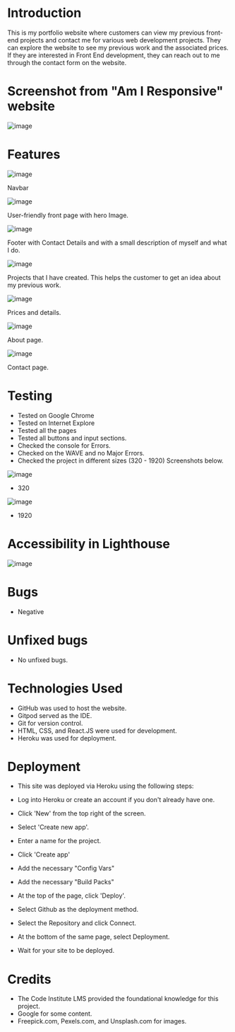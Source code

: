 # Introduction

This is my portfolio website where customers can view my previous front-end projects and contact me for various web development projects. They can explore the website to see my previous work and the associated prices. If they are interested in Front End development, they can reach out to me through the contact form on the website.

# Screenshot from "Am I Responsive" website

![image](https://github.com/Imalsha0330/my-app/assets/131761126/0fe86c77-38d9-4c3c-ae09-c07211b541f4)

# Features

![image](https://github.com/Imalsha0330/my-app/assets/131761126/63b21817-021a-4c40-976b-4b120eb102b4)

Navbar

![image](https://github.com/Imalsha0330/my-app/assets/131761126/9e28a6b4-5ea0-425f-9897-cb37784a6e88)

User-friendly front page with hero Image.

![image](https://github.com/Imalsha0330/my-app/assets/131761126/01f09359-be1e-4897-ae55-ec337e38b855)

Footer with Contact Details and with a small description of myself and what I do.  

![image](https://github.com/Imalsha0330/my-app/assets/131761126/711e6b2a-4efa-4499-842f-558dbfb61994)

Projects that I have created. This helps the customer to get an idea about my previous work. 

![image](https://github.com/Imalsha0330/my-app/assets/131761126/d2d1b248-4590-4c43-b69a-ab17193035a0)

Prices and details.

![image](https://github.com/Imalsha0330/my-app/assets/131761126/66b6a9e4-1c4e-426b-b441-8c62b438da9a)

About page.

![image](https://github.com/Imalsha0330/my-app/assets/131761126/a351af84-c707-41a1-9842-d5610b666c53)

Contact page.

# Testing
* Tested on Google Chrome
* Tested on Internet Explore
* Tested all the pages
* Tested all buttons and input sections.
* Checked the console for Errors.
* Checked on the WAVE and no Major Errors. 
* Checked the project in different sizes (320 - 1920) Screenshots below. 

![image](https://github.com/Imalsha0330/my-app/assets/131761126/1df5461c-63ba-4cfb-aeb8-7bdd57cfea19)

* 320
  
![image](https://github.com/Imalsha0330/my-app/assets/131761126/2af8475c-5f71-4809-9046-aed15bb165c0)

* 1920
  
# Accessibility in Lighthouse

![image](https://github.com/Imalsha0330/my-app/assets/131761126/24efe6fd-240f-4c0d-8bfa-e65008a946c7)

# Bugs 
* Negative

# Unfixed bugs
* No unfixed bugs.

# Technologies Used
* GitHub was used to host the website.
* Gitpod served as the IDE.
* Git for version control.
* HTML, CSS, and React.JS were used for development.
* Heroku was used for deployment.
  
# Deployment
  
* This site was deployed via Heroku using the following steps:

* Log into Heroku or create an account if you don't already have one.
* Click 'New' from the top right of the screen.
* Select 'Create new app'.
* Enter a name for the project.
* Click 'Create app'
* Add the necessary "Config Vars" 
* Add the necessary "Build Packs"
* At the top of the page, click 'Deploy'.
* Select Github as the deployment method.
* Select the Repository and click Connect. 
* At the bottom of the same page, select Deployment. 
* Wait for your site to be deployed.

# Credits
 * The Code Institute LMS provided the foundational knowledge for this project.
 * Google for some content.
 * Freepick.com, Pexels.com, and Unsplash.com for images.
